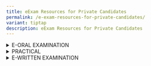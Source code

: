```yaml
---
title: eExam Resources for Private Candidates
permalink: /e-exam-resources-for-private-candidates/
variant: tiptap
description: eExam Resources for Private Candidates
---
```

<div data-type="detailGroup" class="isomer-accordion isomer-accordion-white">
<details class="isomer-details">
<summary>E-ORAL EXAMINATION</summary>
<div data-type="detailsContent" class="isomer-details-content">
<p></p>
<p>Check out the online guides<sup>~</sup> or <a href="https://myexams.seab.gov.sg/eoral/eoral.html" rel="noopener noreferrer nofollow" target="_blank">interactive guides</a> for
the following examinations to better understand their format and requirements.
You will need to download the online guide before you can play the file.</p>
<p></p>
<p><strong>A-Level</strong>
</p>
<table style="minWidth: 125px">
<colgroup>
<col>
<col>
<col>
<col>
<col>
</colgroup>
<tbody>
<tr>
<th rowspan="1" colspan="2">
<p>Subject Title</p>
</th>
<th rowspan="1" colspan="1">
<p>Subject Code</p>
</th>
<th rowspan="1" colspan="1">
<p>First year of e-Exam</p>
</th>
<th rowspan="1" colspan="1">
<p>e-Exam Resources</p>
</th>
</tr>
<tr>
<td rowspan="1" colspan="2">
<p>Chinese B (Mid Year)</p>
</td>
<td rowspan="1" colspan="1">
<p>8611</p>
</td>
<td rowspan="3" colspan="1">
<p>2014</p>
</td>
<td rowspan="1" colspan="1">
<p></p>
</td>
</tr>
<tr>
<td rowspan="1" colspan="2">
<p>Malay B (Mid Year)</p>
</td>
<td rowspan="1" colspan="1">
<p>8613</p>
</td>
<td rowspan="1" colspan="1">
<p></p>
</td>
</tr>
<tr>
<td rowspan="1" colspan="2">
<p>Tamil B (Mid Year)</p>
</td>
<td rowspan="1" colspan="1">
<p>8614</p>
</td>
<td rowspan="1" colspan="1">
<p></p>
</td>
</tr>
<tr>
<td rowspan="1" colspan="2">
<p>H1 Chinese</p>
</td>
<td rowspan="1" colspan="1">
<p>8655</p>
</td>
<td rowspan="3" colspan="1">
<p>2015</p>
</td>
<td rowspan="1" colspan="1">
<p></p>
</td>
</tr>
<tr>
<td rowspan="1" colspan="2">
<p>H1 Malay</p>
</td>
<td rowspan="1" colspan="1">
<p>8656</p>
</td>
<td rowspan="1" colspan="1">
<p></p>
</td>
</tr>
<tr>
<td rowspan="1" colspan="2">
<p>H1 Tamil</p>
</td>
<td rowspan="1" colspan="1">
<p>8657</p>
</td>
<td rowspan="1" colspan="1">
<p></p>
</td>
</tr>
<tr>
<td rowspan="1" colspan="1">
<p></p>
</td>
<td rowspan="1" colspan="1">
<p></p>
</td>
<td rowspan="1" colspan="1">
<p></p>
</td>
<td rowspan="1" colspan="1">
<p></p>
</td>
<td rowspan="1" colspan="1">
<p></p>
</td>
</tr>
</tbody>
</table>
<p></p>
<p><strong>O-Level</strong>
</p>
<table style="minWidth: 125px">
<colgroup>
<col>
<col>
<col>
<col>
<col>
</colgroup>
<tbody>
<tr>
<th rowspan="1" colspan="2">
<p>Subject Title</p>
</th>
<th rowspan="1" colspan="1">
<p>Subject Code</p>
</th>
<th rowspan="1" colspan="1">
<p>First year of e-Exam</p>
</th>
<th rowspan="1" colspan="1">
<p>e-Exam Resources</p>
</th>
</tr>
<tr>
<td rowspan="1" colspan="2">
<p>English</p>
</td>
<td rowspan="1" colspan="1">
<p>1184</p>
</td>
<td rowspan="1" colspan="1">
<p>2023</p>
</td>
<td rowspan="1" colspan="1">
<p></p>
</td>
</tr>
<tr>
<td rowspan="1" colspan="2">
<p>Chinese B (Mid Year)</p>
</td>
<td rowspan="1" colspan="1">
<p>1153</p>
</td>
<td rowspan="3" colspan="1">
<p>2014</p>
</td>
<td rowspan="1" colspan="1">
<p></p>
</td>
</tr>
<tr>
<td rowspan="1" colspan="2">
<p>Malay B (Mid Year)</p>
</td>
<td rowspan="1" colspan="1">
<p>1151</p>
</td>
<td rowspan="1" colspan="1">
<p></p>
</td>
</tr>
<tr>
<td rowspan="1" colspan="2">
<p>Tamil B (Mid Year)</p>
</td>
<td rowspan="1" colspan="1">
<p>1152</p>
</td>
<td rowspan="1" colspan="1">
<p></p>
</td>
</tr>
<tr>
<td rowspan="1" colspan="2">
<p>Chinese</p>
</td>
<td rowspan="1" colspan="1">
<p>1160</p>
</td>
<td rowspan="3" colspan="1">
<p>2016</p>
</td>
<td rowspan="1" colspan="1">
<p></p>
</td>
</tr>
<tr>
<td rowspan="1" colspan="2">
<p>Malay</p>
</td>
<td rowspan="1" colspan="1">
<p>1148</p>
</td>
<td rowspan="1" colspan="1">
<p></p>
</td>
</tr>
<tr>
<td rowspan="1" colspan="2">
<p>Tamil</p>
</td>
<td rowspan="1" colspan="1">
<p>1157</p>
</td>
<td rowspan="1" colspan="1">
<p></p>
</td>
</tr>
<tr>
<td rowspan="1" colspan="2">
<p>Higher Chinese</p>
</td>
<td rowspan="1" colspan="1">
<p>1116</p>
</td>
<td rowspan="3" colspan="1">
<p>2016</p>
</td>
<td rowspan="1" colspan="1">
<p></p>
</td>
</tr>
<tr>
<td rowspan="1" colspan="2">
<p>Higher Malay</p>
</td>
<td rowspan="1" colspan="1">
<p>1117</p>
</td>
<td rowspan="1" colspan="1">
<p></p>
</td>
</tr>
<tr>
<td rowspan="1" colspan="2">
<p>Higher Tamil</p>
</td>
<td rowspan="1" colspan="1">
<p>1147</p>
</td>
<td rowspan="1" colspan="1">
<p></p>
</td>
</tr>
<tr>
<td rowspan="1" colspan="1">
<p></p>
</td>
<td rowspan="1" colspan="1">
<p></p>
</td>
<td rowspan="1" colspan="1">
<p></p>
</td>
<td rowspan="1" colspan="1">
<p></p>
</td>
<td rowspan="1" colspan="1">
<p></p>
</td>
</tr>
</tbody>
</table>
<p></p>
<p><strong>N-Level</strong>
</p>
<table style="minWidth: 125px">
<colgroup>
<col>
<col>
<col>
<col>
<col>
</colgroup>
<tbody>
<tr>
<th rowspan="1" colspan="2">
<p>Subject Title</p>
</th>
<th rowspan="1" colspan="1">
<p>Subject Code</p>
</th>
<th rowspan="1" colspan="1">
<p>First year of e-Exam</p>
</th>
<th rowspan="1" colspan="1">
<p>e-Exam Resources</p>
</th>
</tr>
<tr>
<td rowspan="1" colspan="2">
<p>N(T) Basic Chinese</p>
</td>
<td rowspan="1" colspan="1">
<p>1202</p>
</td>
<td rowspan="3" colspan="1">
<p>2016</p>
</td>
<td rowspan="1" colspan="1">
<p></p>
</td>
</tr>
<tr>
<td rowspan="1" colspan="2">
<p>N(T) Basic Malay</p>
</td>
<td rowspan="1" colspan="1">
<p>1203</p>
</td>
<td rowspan="1" colspan="1">
<p></p>
</td>
</tr>
<tr>
<td rowspan="1" colspan="2">
<p>N(T) Basic Tamil</p>
</td>
<td rowspan="1" colspan="1">
<p>1204</p>
</td>
<td rowspan="1" colspan="1">
<p></p>
</td>
</tr>
<tr>
<td rowspan="1" colspan="2">
<p>N(T) English</p>
</td>
<td rowspan="1" colspan="1">
<p>1195</p>
</td>
<td rowspan="1" colspan="1">
<p>2016</p>
</td>
<td rowspan="1" colspan="1">
<p></p>
</td>
</tr>
<tr>
<td rowspan="1" colspan="2">
<p>N(A) Chinese</p>
</td>
<td rowspan="1" colspan="1">
<p>1196</p>
</td>
<td rowspan="3" colspan="1">
<p>2016</p>
</td>
<td rowspan="1" colspan="1">
<p></p>
</td>
</tr>
<tr>
<td rowspan="1" colspan="2">
<p>N(A) Malay</p>
</td>
<td rowspan="1" colspan="1">
<p>1197</p>
</td>
<td rowspan="1" colspan="1">
<p></p>
</td>
</tr>
<tr>
<td rowspan="1" colspan="2">
<p>N(A) Tamil</p>
</td>
<td rowspan="1" colspan="1">
<p>1198</p>
</td>
<td rowspan="1" colspan="1">
<p></p>
</td>
</tr>
<tr>
<td rowspan="1" colspan="2">
<p>N(A) English</p>
</td>
<td rowspan="1" colspan="1">
<p>1190</p>
</td>
<td rowspan="1" colspan="1">
<p>2023</p>
</td>
<td rowspan="1" colspan="1">
<p></p>
</td>
</tr>
<tr>
<td rowspan="1" colspan="4">
<p></p>
<p>~ Online guides will be made available at a later date.</p>
</td>
<td rowspan="1" colspan="1">
<p></p>
</td>
</tr>
</tbody>
</table>
</div>
</details>
<details class="isomer-details">
<summary>PRACTICAL</summary>
<div data-type="detailsContent" class="isomer-details-content">
<p>Check out the online guides for the following examinations to better understand
their formats and requirements.</p>
<p></p>
<p><strong>O-Level</strong>
</p>
<table style="minWidth: 100px">
<colgroup>
<col>
<col>
<col>
<col>
</colgroup>
<tbody>
<tr>
<th rowspan="1" colspan="2">
<p>Subject Title</p>
</th>
<th rowspan="1" colspan="1">
<p>Subject Code</p>
</th>
<th rowspan="1" colspan="1">
<p>e-Exam Resources</p>
</th>
</tr>
<tr>
<td rowspan="1" colspan="2">
<p>Computing</p>
</td>
<td rowspan="1" colspan="1">
<p>7155</p>
</td>
<td rowspan="1" colspan="1">
<p><a href="https://go.gov.sg/computerbasedpracticalcpacomputingslides" rel="noopener nofollow" target="_blank">e-Examination guide</a>
</p>
</td>
</tr>
<tr>
<td rowspan="1" colspan="1">
<p></p>
</td>
<td rowspan="1" colspan="1">
<p></p>
</td>
<td rowspan="1" colspan="1">
<p></p>
</td>
<td rowspan="1" colspan="1">
<p></p>
</td>
</tr>
</tbody>
</table>
<p></p>
<p><strong>A-Level</strong>
</p>
<table style="minWidth: 100px">
<colgroup>
<col>
<col>
<col>
<col>
</colgroup>
<tbody>
<tr>
<th rowspan="1" colspan="2">
<p>subject Title</p>
</th>
<th rowspan="1" colspan="1">
<p>Subject Code</p>
</th>
<th rowspan="1" colspan="1">
<p>e-Exam Resources</p>
</th>
</tr>
<tr>
<td rowspan="1" colspan="2">
<p>Computing</p>
</td>
<td rowspan="1" colspan="1">
<p>9569</p>
</td>
<td rowspan="1" colspan="1">
<p><a href="https://go.gov.sg/computerbasedpracticalcpacomputingslides" rel="noopener nofollow" target="_blank">e-Examination guide</a>
</p>
</td>
</tr>
<tr>
<td rowspan="1" colspan="1">
<p></p>
</td>
<td rowspan="1" colspan="1">
<p></p>
</td>
<td rowspan="1" colspan="1">
<p></p>
</td>
<td rowspan="1" colspan="1">
<p></p>
</td>
</tr>
</tbody>
</table>
</div>
</details>
<details class="isomer-details">
<summary>E-WRITTEN EXAMINATION</summary>
<div data-type="detailsContent" class="isomer-details-content">
<p>Check out the online guides for the following examinations to better understand
their formats and requirements.</p>
<p></p>
<p><strong>A-Level</strong>
</p>
<table style="minWidth: 125px">
<colgroup>
<col>
<col>
<col>
<col>
<col>
</colgroup>
<tbody>
<tr>
<th rowspan="1" colspan="2">
<p>Subject Title</p>
</th>
<th rowspan="1" colspan="1">
<p>Subject Code</p>
</th>
<th rowspan="1" colspan="1">
<p>First year of e-Exam</p>
</th>
<th rowspan="1" colspan="1">
<p>e-Exam Resources</p>
</th>
</tr>
<tr>
<td rowspan="1" colspan="2">
<p>Translation (Chinese) [Revised]</p>
</td>
<td rowspan="1" colspan="1">
<p>9571</p>
</td>
<td rowspan="1" colspan="1">
<p>2022</p>
</td>
<td rowspan="1" colspan="1">
<p><a href="https://go.gov.sg/eexam2experienceguidewrittensubjectsalevel" rel="noopener nofollow" target="_blank">e-Examination guide</a>
</p>
</td>
</tr>
<tr>
<td rowspan="1" colspan="2">
<p>Chinese Language and Literature [Revised]</p>
<p>Malay Language and Literature [Revised]</p>
<p>Tamil Language and Literature [Revised]</p>
<p></p>
</td>
<td rowspan="1" colspan="1">
<p>9575</p>
<p>9576</p>
<p>9577</p>
</td>
<td rowspan="1" colspan="1">
<p>2022</p>
</td>
<td rowspan="1" colspan="1">
<p><a href="https://go.gov.sg/eexam2experienceguidewrittensubjectsalevel" rel="noopener nofollow" target="_blank">e-Examination guide</a>
</p>
</td>
</tr>
<tr>
<td rowspan="1" colspan="2">
<p><a href="https://go.gov.sg/eexam2experienceguidewrittensubjectsalevel" rel="noopener noreferrer nofollow" target="_blank">Chinese B</a>
</p>
</td>
<td rowspan="1" colspan="1">
<p>8611</p>
</td>
<td rowspan="3" colspan="1">
<p>2013</p>
</td>
<td rowspan="1" colspan="1">
<p><a href="https://go.gov.sg/eexam2experienceguidewrittensubjectsalevel" rel="noopener nofollow" target="_blank">e-Examination guide</a>
</p>
</td>
</tr>
<tr>
<td rowspan="1" colspan="2">
<p><a href="https://go.gov.sg/eexam2experienceguidewrittensubjectsalevel" rel="noopener noreferrer nofollow" target="_blank">Malay B</a>
</p>
</td>
<td rowspan="1" colspan="1">
<p>8613</p>
</td>
<td rowspan="1" colspan="1">
<p><a href="https://go.gov.sg/eexam2experienceguidewrittensubjectsalevel" rel="noopener nofollow" target="_blank">e-Examination guide</a>
</p>
</td>
</tr>
<tr>
<td rowspan="1" colspan="2">
<p><a href="https://go.gov.sg/eexam2experienceguidewrittensubjectsalevel" rel="noopener noreferrer nofollow" target="_blank">Tamil B</a>
</p>
</td>
<td rowspan="1" colspan="1">
<p>8614</p>
</td>
<td rowspan="1" colspan="1">
<p><a href="https://go.gov.sg/eexam2experienceguidewrittensubjectsalevel" rel="noopener nofollow" target="_blank">e-Examination guide</a>
</p>
</td>
</tr>
<tr>
<td rowspan="1" colspan="2">
<p><a href="https://youtu.be/-NLvvLkexlA" rel="noopener nofollow" target="_blank">H2 Music</a>
</p>
</td>
<td rowspan="1" colspan="1">
<p>9753</p>
</td>
<td rowspan="1" colspan="1">
<p>2023</p>
</td>
<td rowspan="1" colspan="1">
<p><a href="https://youtu.be/-NLvvLkexlA" rel="noopener nofollow" target="_blank">e-Examination guide</a>
</p>
</td>
</tr>
<tr>
<td rowspan="1" colspan="1">
<p>History ~</p>
</td>
<td rowspan="1" colspan="1">
<p></p>
</td>
<td rowspan="1" colspan="1">
<p>8838, 9174</p>
</td>
<td rowspan="1" colspan="1">
<p>2026</p>
</td>
<td rowspan="1" colspan="1">
<p></p>
</td>
</tr>
<tr>
<td rowspan="1" colspan="2">
<p>Literature in English ~</p>
</td>
<td rowspan="1" colspan="1">
<p>8841, 9539</p>
</td>
<td rowspan="1" colspan="1">
<p>2026</p>
</td>
<td rowspan="1" colspan="1">
<p></p>
</td>
</tr>
<tr>
<td rowspan="1" colspan="2">
<p><a href="https://go.gov.sg/chinastudiesinenglishguide" rel="noopener nofollow" target="_blank">China Studies in English</a>
<br>
</p>
<p><a href="https://www.youtube.com/watch?v=PrihN8e_kmA" rel="noopener nofollow" target="_blank">Digital Answer Booklet Video Guide</a>
</p>
</td>
<td rowspan="1" colspan="1">
<p>9628</p>
</td>
<td rowspan="1" colspan="1">
<p>2025</p>
</td>
<td rowspan="1" colspan="1">
<p><a href="https://go.gov.sg/chinastudiesinenglishguide" rel="noopener nofollow" target="_blank">e-Examination guide</a>
</p>
<p></p>
<p><a href="https://youtu.be/Ax6T_B2J0fg" rel="noopener nofollow" target="_blank">e-Examination video guide</a>
</p>
</td>
</tr>
<tr>
<td rowspan="1" colspan="2">
<p>China Studies in Chinese ~&nbsp;</p>
</td>
<td rowspan="1" colspan="1">
<p>9629</p>
</td>
<td rowspan="1" colspan="1">
<p>2025</p>
</td>
<td rowspan="1" colspan="1">
<p></p>
</td>
</tr>
<tr>
<td rowspan="1" colspan="4">
<p></p>
</td>
<td rowspan="1" colspan="1">
<p></p>
</td>
</tr>
</tbody>
</table>
<p>~ e-Exam resources for these subjects will be made available once ready.</p>
<p></p>
<p><strong>O-Level</strong>
</p>
<table style="minWidth: 125px">
<colgroup>
<col>
<col>
<col>
<col>
<col>
</colgroup>
<tbody>
<tr>
<th rowspan="1" colspan="2">
<p>Subject Title</p>
</th>
<th rowspan="1" colspan="1">
<p>Subject Code</p>
</th>
<th rowspan="1" colspan="1">
<p>First year of e-Exam</p>
</th>
<th rowspan="1" colspan="1">
<p>e-Exam Resources</p>
</th>
</tr>
<tr>
<td rowspan="1" colspan="2">
<p><a href="https://go.gov.sg/eexam2experienceguidewrittensubjectsolevel" rel="noopener noreferrer nofollow" target="_blank">Chinese B</a>
</p>
</td>
<td rowspan="1" colspan="1">
<p>1153</p>
</td>
<td rowspan="3" colspan="1">
<p>2020</p>
</td>
<td rowspan="1" colspan="1">
<p><a href="https://go.gov.sg/eexam2experienceguidewrittensubjectsolevel" rel="noopener nofollow" target="_blank">e-Examination guide</a>
</p>
</td>
</tr>
<tr>
<td rowspan="1" colspan="2">
<p><a href="https://go.gov.sg/eexam2experienceguidewrittensubjectsolevel" rel="noopener noreferrer nofollow" target="_blank">Malay B</a>
</p>
</td>
<td rowspan="1" colspan="1">
<p>1151</p>
</td>
<td rowspan="1" colspan="1">
<p><a href="https://go.gov.sg/eexam2experienceguidewrittensubjectsolevel" rel="noopener nofollow" target="_blank">e-Examination guide</a>
</p>
</td>
</tr>
<tr>
<td rowspan="1" colspan="2">
<p><a href="https://go.gov.sg/eexam2experienceguidewrittensubjectsolevel" rel="noopener noreferrer nofollow" target="_blank">Tamil B</a>
</p>
</td>
<td rowspan="1" colspan="1">
<p>1152</p>
</td>
<td rowspan="1" colspan="1">
<p><a href="https://go.gov.sg/eexam2experienceguidewrittensubjectsolevel" rel="noopener nofollow" target="_blank">e-Examination guide</a>
</p>
</td>
</tr>
<tr>
<td rowspan="1" colspan="2">
<p>History ~</p>
</td>
<td rowspan="1" colspan="1">
<p>2174</p>
</td>
<td rowspan="1" colspan="1">
<p>2026</p>
</td>
<td rowspan="1" colspan="1">
<p></p>
</td>
</tr>
<tr>
<td rowspan="1" colspan="1">
<p></p>
</td>
<td rowspan="1" colspan="1">
<p></p>
</td>
<td rowspan="1" colspan="1">
<p></p>
</td>
<td rowspan="1" colspan="1">
<p></p>
</td>
<td rowspan="1" colspan="1">
<p></p>
</td>
</tr>
</tbody>
</table>
<p>~ e-Exam resources for these subjects will be made available once ready.</p>
<p></p>
<p><strong>N(A)-Level</strong>
</p>
<table style="minWidth: 125px">
<colgroup>
<col>
<col>
<col>
<col>
<col>
</colgroup>
<tbody>
<tr>
<th rowspan="1" colspan="2">
<p>Subject Title</p>
</th>
<th rowspan="1" colspan="1">
<p>Subject Code</p>
</th>
<th rowspan="1" colspan="1">
<p>First year of e-Exam</p>
</th>
<th rowspan="1" colspan="1">
<p>e-Exam Resources</p>
</th>
</tr>
<tr>
<td rowspan="1" colspan="2">
<p><a href="https://go.gov.sg/nahumantiesrevisedssp1guide" rel="noopener noreferrer nofollow" target="_blank">Humanities Paper 1 Social Studies</a>
</p>
<p><a href="https://youtu.be/Ax6T_B2J0fg" rel="noopener nofollow" target="_blank">Digital Answer Booklet Video Guide</a>
</p>
</td>
<td rowspan="1" colspan="1">
<p>2125, 2126, 2127</p>
</td>
<td rowspan="1" colspan="1">
<p>2024</p>
</td>
<td rowspan="1" colspan="1">
<p><a href="https://go.gov.sg/nahumantiesrevisedssp1guide" rel="noopener nofollow" target="_blank">e-examination guide</a>
</p>
<p></p>
<p><a href="https://youtu.be/Ax6T_B2J0fg" rel="noopener nofollow" target="_blank">e-Examination video guide</a>
</p>
</td>
</tr>
<tr>
<td rowspan="1" colspan="1">
<p>Chinese</p>
</td>
<td rowspan="1" colspan="1">
<p></p>
</td>
<td rowspan="1" colspan="1">
<p>1196</p>
</td>
<td rowspan="3" colspan="1">
<p>2025</p>
</td>
<td rowspan="1" colspan="1">
<p></p>
</td>
</tr>
<tr>
<td rowspan="1" colspan="1">
<p>Malay</p>
</td>
<td rowspan="1" colspan="1">
<p></p>
</td>
<td rowspan="1" colspan="1">
<p>1197</p>
</td>
<td rowspan="1" colspan="1">
<p></p>
</td>
</tr>
<tr>
<td rowspan="1" colspan="1">
<p>Tamil</p>
</td>
<td rowspan="1" colspan="1">
<p></p>
</td>
<td rowspan="1" colspan="1">
<p>1198</p>
</td>
<td rowspan="1" colspan="1">
<p></p>
</td>
</tr>
<tr>
<td rowspan="1" colspan="2">
<p>History ~</p>
</td>
<td rowspan="1" colspan="1">
<p>2195</p>
</td>
<td rowspan="1" colspan="1">
<p>2026</p>
</td>
<td rowspan="1" colspan="1">
<p></p>
</td>
</tr>
<tr>
<td rowspan="1" colspan="1">
<p></p>
</td>
<td rowspan="1" colspan="1">
<p></p>
</td>
<td rowspan="1" colspan="1">
<p></p>
</td>
<td rowspan="1" colspan="1">
<p></p>
</td>
<td rowspan="1" colspan="1">
<p></p>
</td>
</tr>
</tbody>
</table>
<p>~ e-Exam resources for these subjects will be made available once ready.</p>
<p></p>
<p><strong>N(T)-Level</strong>
</p>
<table style="minWidth: 125px">
<colgroup>
<col>
<col>
<col>
<col>
<col>
</colgroup>
<tbody>
<tr>
<th rowspan="1" colspan="2">
<p>Subject Title</p>
</th>
<th rowspan="1" colspan="1">
<p>Subject Code</p>
</th>
<th rowspan="1" colspan="1">
<p>First year of e-Exam</p>
</th>
<th rowspan="1" colspan="1">
<p>e-Exam Resources</p>
</th>
</tr>
<tr>
<td rowspan="1" colspan="2">
<p><a href="https://youtu.be/Th6K8jXbWSk" rel="noopener nofollow" target="_blank">English Language Paper 1</a>
</p>
</td>
<td rowspan="1" colspan="1">
<p>1195</p>
</td>
<td rowspan="1" colspan="1">
<p>2023</p>
</td>
<td rowspan="1" colspan="1">
<p><a href="https://youtu.be/Th6K8jXbWSk" rel="noopener nofollow" target="_blank">e-Examination video guide</a>
</p>
</td>
</tr>
<tr>
<td rowspan="1" colspan="2">
<p><a href="https://go.gov.sg/eexam2experienceguidewrittensubjectsnlevel" rel="noopener noreferrer nofollow" target="_blank">Music Paper 1</a>
</p>
</td>
<td rowspan="1" colspan="1">
<p>6129</p>
</td>
<td rowspan="1" colspan="1">
<p>2021</p>
</td>
<td rowspan="1" colspan="1">
<p><a href="https://go.gov.sg/eexam2experienceguidewrittensubjectsnlevel" rel="noopener nofollow" target="_blank">e-Examination guide</a>
</p>
</td>
</tr>
<tr>
<td rowspan="1" colspan="2">
<p><a href="https://youtu.be/OCwWl1HpUlU" rel="noopener nofollow" target="_blank">Science Paper 1</a>
</p>
</td>
<td rowspan="1" colspan="1">
<p>5148</p>
</td>
<td rowspan="1" colspan="1">
<p>2024</p>
</td>
<td rowspan="1" colspan="1">
<p><a href="https://youtu.be/OCwWl1HpUlU" rel="noopener nofollow" target="_blank">e-Examination video guide</a>
</p>
</td>
</tr>
<tr>
<td rowspan="1" colspan="2">
<p><a href="https://go.gov.sg/eexam2experienceguidewrittensubjectsnlevel" rel="noopener noreferrer nofollow" target="_blank">Basic Mother Tongue Paper 1</a>
</p>
</td>
<td rowspan="1" colspan="1">
<p>1202, 1203, 1204</p>
</td>
<td rowspan="1" colspan="1">
<p>2024</p>
</td>
<td rowspan="1" colspan="1">
<p>e-Examination guide</p>
</td>
</tr>
</tbody>
</table>
</div>
</details>
</div>
<p></p>